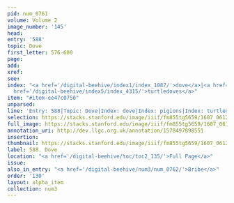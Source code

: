 ```yaml
---
pid: num_0761
volume: Volume 2
image_number: '145'
head:
entry: '588'
topic: Dove
first_letter: 576-600
page:
add:
xref:
see:
index: "<a href='/digital-beehive/index1/index_1087/'>dove</a>|<a href='/digital-beehive/index4/index_2957/'>pigions</a>|<a
  href='/digital-beehive/index5/index_4315/'>turtledoves</a>"
item: "#item-ee47c0750"
unparsed:
line: 'Entry: 588|Topic: Dove|Index: dove|Index: pigions|Index: turtledoves|#item-ee47c0750'
selection: https://stacks.stanford.edu/image/iiif/fm855tg5659/1607_0612/423,1160,2942,586/full/0/default.jpg
full_image: https://stacks.stanford.edu/image/iiif/fm855tg5659/1607_0612/full/full/0/default.jpg
annotation_uri: http://dev.llgc.org.uk/annotation/1578497898551
insertion:
thumbnail: https://stacks.stanford.edu/image/iiif/fm855tg5659/1607_0612/423,1160,600,180/250,/0/default.jpg
label: 588. Dove
location: "<a href='/digital-beehive/toc/toc2_135/'>Full Page</a>"
issue:
also_in_entry: "<a href='/digital-beehive/num3/num_0762/'>Bribe</a>"
order: '130'
layout: alpha_item
collection: num3
---
```

